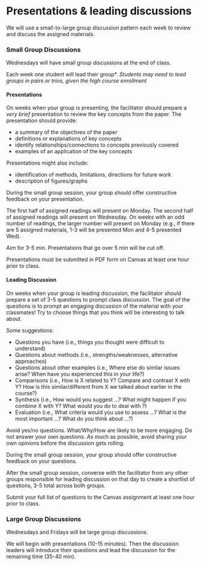 # Presentations & leading discussions

We will use a small-to-large group discussion pattern each week to review and discuss the assigned materials. 

### Small Group Discussions

Wednesdays will have small group discussions at the end of class.

Each week one student will lead their group*. *Students may need to lead groups in pairs or trios, given the high course enrollment*

#### Presentations

On weeks when your group is presenting, the facilitator should prepare a _very brief_ presentation to review the key concepts from the paper. The presentation should provide:  
- a summary of the objectives of the paper
- definitions or explanations of key concepts
- identify relationships/connections to concepts previously covered
- examples of an application of the key concepts

Presentations might also include:
- identification of methods, limitations, directions for future work
- description of figures/graphs

During the small group session, your group should offer constructive feedback on your presentation.  

The first half of assigned readings will present on Monday. The second half of assigned readings will present on Wednesday. On weeks with an odd number of readings, the larger number will present on Monday (e.g., if there are 5 assigned materials, 1-3 will be presented Mon and 4-5 presented Wed).

Aim for 3-5 min. Presentations that go over 5 min will be cut off.  

Presentations must be submitted in PDF form on Canvas at least one hour prior to class.  

#### Leading Discussion

On weeks when your group is leading discussion, the facilitator should prepare a set of 3-5 questions to prompt class discussion. The goal of the questions is to prompt an engaging discussion of the material with your classmates! Try to choose things that you think will be interesting to talk about. 

Some suggestions:
- Questions you have (i.e., things you thought were difficult to understand)
- Questions about methods (i.e., strengths/weaknesses, alternative approaches)
- Questions about other examples (i.e., Where else do similar issues arise? When have you experienced this in your life?)
- Comparisons (i.e., How is X related to Y? Compare and contrast X with Y? How is this similar/different from X we talked about earlier in the course?)
- Synthesis (i.e., How would you suggest ...? What might happen if you combine X with Y? What would you do to deal with ?) 
- Evaluation (i.e.,  What criteria would you use to assess ...? What is the most important …? What do you think about ...?)

Avoid yes/no questions. What/Why/How are likely to be more engaging.
Do not answer your own questions. As much as possible, avoid sharing your own opinions before the discussion gets rolling.  

During the small group session, your group should offer constructive feedback on your questions.  

After the small group session, converse with the facilitator from any other groups responsible for leading discussion on that day to create a shortlist of questions, 3-5 total across both groups.  

Submit your full list of questions to the Canvas assignment at least one hour prior to class.  

### Large Group Discussions

Wednesdays and Fridays will be large group discussions. 

We will begin with presentations (10-15 minutes). Then the discussion leaders will introduce their questions and lead the discussion for the remaining time (35-40 min). 

